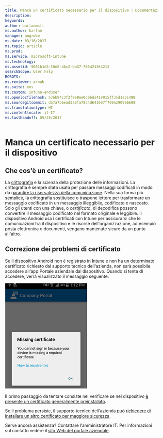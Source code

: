 ```yaml
---
title: Manca un certificato necessario per il dispositivo | Documentazione Microsoft
description: 
keywords: 
author: barlanmsft
ms.author: barlan
manager: angrobe
ms.date: 03/16/2017
ms.topic: article
ms.prod: 
ms.service: microsoft-intune
ms.technology: 
ms.assetid: 9081b1d8-50e8-4bc2-ba37-766421364213
searchScope: User help
ROBOTS: 
ms.reviewer: arnab
ms.suite: ems
ms.custom: intune-enduser
ms.openlocfilehash: 53bb84c3f2f9e8ee0c0bda419015ff35d1a51488
ms.sourcegitcommit: db7a7bbead3a3fa78c4d643607f709a2909eb608
ms.translationtype: HT
ms.contentlocale: it-IT
ms.lasthandoff: 09/28/2017
---
```

# <a name="your-device-is-missing-a-required-certificate"></a>Manca un certificato necessario per il dispositivo

## <a name="whats-a-certificate"></a>Che cos'è un certificato?

La [crittografia](https://technet.microsoft.com/library/cc962030.aspx) è la scienza della protezione delle informazioni. La crittografia è sempre stata usata per passare messaggi codificati in modo da [garantire la riservatezza della comunicazione](https://technet.microsoft.com/library/cc962019.aspx). Nella sua forma più semplice, la crittografia sostituisce o traspone lettere per trasformare un messaggio codificato in un messaggio illeggibile, codificato o nascosto. Solo gli utenti con una chiave, o _certificato_, di decodifica possono convertire il messaggio codificato nel formato originale e leggibile. Il dispositivo Android usa i certificati con Intune per assicurarsi che le comunicazioni tra il dispositivo e le risorse dell'organizzazione, ad esempio posta elettronica e documenti, vengano mantenute sicure da un punto all'altro.

## <a name="fixing-certificate-issues"></a>Correzione dei problemi di certificato

Se il dispositivo Android non è registrato in Intune e non ha un determinato certificato richiesto dal supporto tecnico dell'azienda, non sarà possibile accedere all'app Portale aziendale dal dispositivo. Quando si tenta di accedere, verrà visualizzato il messaggio seguente:

![screenshot-error-message-about-missing-certificate](./media/andr-cert_install-1-cert_missing.png)

Il primo passaggio da tentare consiste nel verificare se nel dispositivo [è presente un certificato generalmente preinstallato](your-device-is-missing-a-preinstalled-certificate-android.md).

Se il problema persiste, il supporto tecnico dell'azienda può [richiedere di installare un altro certificato per maggiore sicurezza](your-device-is-missing-an-IT-required-certificate-android.md).

Serve ancora assistenza? Contattare l'amministratore IT. Per informazioni sul contatto vedere il [sito Web del portale aziendale](https://portal.manage.microsoft.com).
